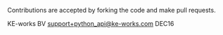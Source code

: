 Contributions are accepted by forking the code and make pull requests.

KE-works BV
support+python_api@ke-works.com
DEC16